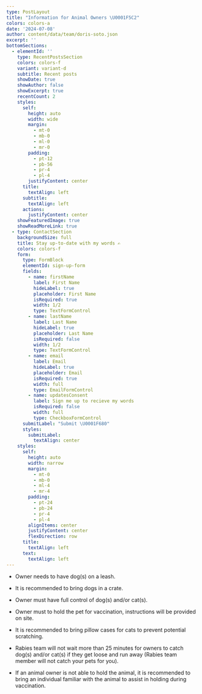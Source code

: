 ```yaml
---
type: PostLayout
title: "Information for Animal Owners \U0001F5C2️"
colors: colors-a
date: '2024-07-08'
author: content/data/team/doris-soto.json
excerpt: ''
bottomSections:
  - elementId: ''
    type: RecentPostsSection
    colors: colors-f
    variant: variant-d
    subtitle: Recent posts
    showDate: true
    showAuthor: false
    showExcerpt: true
    recentCount: 2
    styles:
      self:
        height: auto
        width: wide
        margin:
          - mt-0
          - mb-0
          - ml-0
          - mr-0
        padding:
          - pt-12
          - pb-56
          - pr-4
          - pl-4
        justifyContent: center
      title:
        textAlign: left
      subtitle:
        textAlign: left
      actions:
        justifyContent: center
    showFeaturedImage: true
    showReadMoreLink: true
  - type: ContactSection
    backgroundSize: full
    title: Stay up-to-date with my words ✍️
    colors: colors-f
    form:
      type: FormBlock
      elementId: sign-up-form
      fields:
        - name: firstName
          label: First Name
          hideLabel: true
          placeholder: First Name
          isRequired: true
          width: 1/2
          type: TextFormControl
        - name: lastName
          label: Last Name
          hideLabel: true
          placeholder: Last Name
          isRequired: false
          width: 1/2
          type: TextFormControl
        - name: email
          label: Email
          hideLabel: true
          placeholder: Email
          isRequired: true
          width: full
          type: EmailFormControl
        - name: updatesConsent
          label: Sign me up to recieve my words
          isRequired: false
          width: full
          type: CheckboxFormControl
      submitLabel: "Submit \U0001F680"
      styles:
        submitLabel:
          textAlign: center
    styles:
      self:
        height: auto
        width: narrow
        margin:
          - mt-0
          - mb-0
          - ml-4
          - mr-4
        padding:
          - pt-24
          - pb-24
          - pr-4
          - pl-4
        alignItems: center
        justifyContent: center
        flexDirection: row
      title:
        textAlign: left
      text:
        textAlign: left
---
```

*   Owner needs to have
    dog(s) on a leash.

*   It is recommended to
    bring dogs in a crate.

*   Owner must have full
    control of dog(s) and/or cat(s).

*   Owner must to hold the
    pet for vaccination, instructions will be provided on site.

*   It is recommended to
    bring pillow cases for cats to prevent potential scratching.

*   Rabies team will not
    wait more than 25 minutes for owners to catch dog(s) and/or cat(s) if they
    get loose and run away (Rabies team member will not catch your pets for
    you).

*   If an animal owner is
    not able to hold the animal, it is recommended to bring an individual
    familiar with the animal to assist in holding during vaccination.
